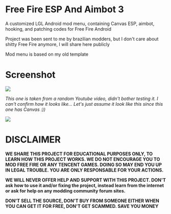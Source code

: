 # Free Fire ESP And Aimbot 3
A customized LGL Android mod menu, containing Canvas ESP, aimbot, hooking, and patching codes for Free Fire Android

Project was been sent to me by brazilian modders, but I don't care about shitty Free Fire anymore, I will share here publicly

Mod menu is based on my old template

# Screenshot
![](https://i.imgur.com/JJFEQor.png)

*This one is taken from a random Youtube video, didn't bother testing it. I can't confirm how it looks like... Let's just assume it look like this since this one has Canvas :))*

![](https://i.imgur.com/SEQXUr1.png)

# DISCLAIMER
**WE SHARE THIS PROJECT FOR EDUCATIONAL PURPOSES ONLY, TO LEARN HOW THIS PROJECT WORKS. WE DO NOT ENCOURAGE YOU TO MOD FREE FIRE OR ANY TENCENT GAMES. DOING SO MAY END YOU UP IN LEGAL TROUBLE. YOU ARE ONLY RESPONSABLE FOR YOUR ACTIONS.**

**WE WILL NEVER OFFER HELP AND SUPPORT WITH THIS PROJECT. DON'T ask how to use it and/or fixing the project, instead learn from the internet or ask for help on any modding community forum sites.**

**DON'T SELL THE SOURCE, DON'T BUY FROM SOMEONE EITHER WHEN YOU CAN GET IT FOR FREE, DON'T GET SCAMMED. SAVE YOU MONEY**

